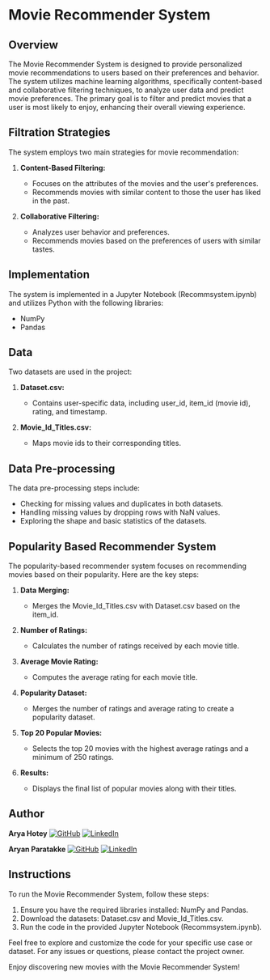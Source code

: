 # Movie Recommender System

## Overview

The Movie Recommender System is designed to provide personalized movie recommendations to users based on their preferences and behavior. The system utilizes machine learning algorithms, specifically content-based and collaborative filtering techniques, to analyze user data and predict movie preferences. The primary goal is to filter and predict movies that a user is most likely to enjoy, enhancing their overall viewing experience.

## Filtration Strategies

The system employs two main strategies for movie recommendation:

1. **Content-Based Filtering:**
   - Focuses on the attributes of the movies and the user's preferences.
   - Recommends movies with similar content to those the user has liked in the past.

2. **Collaborative Filtering:**
   - Analyzes user behavior and preferences.
   - Recommends movies based on the preferences of users with similar tastes.

## Implementation

The system is implemented in a Jupyter Notebook (Recommsystem.ipynb) and utilizes Python with the following libraries:

- NumPy
- Pandas

## Data

Two datasets are used in the project:

1. **Dataset.csv:**
   - Contains user-specific data, including user_id, item_id (movie id), rating, and timestamp.

2. **Movie_Id_Titles.csv:**
   - Maps movie ids to their corresponding titles.

## Data Pre-processing

The data pre-processing steps include:
- Checking for missing values and duplicates in both datasets.
- Handling missing values by dropping rows with NaN values.
- Exploring the shape and basic statistics of the datasets.

## Popularity Based Recommender System

The popularity-based recommender system focuses on recommending movies based on their popularity. Here are the key steps:

1. **Data Merging:**
   - Merges the Movie_Id_Titles.csv with Dataset.csv based on the item_id.

2. **Number of Ratings:**
   - Calculates the number of ratings received by each movie title.

3. **Average Movie Rating:**
   - Computes the average rating for each movie title.

4. **Popularity Dataset:**
   - Merges the number of ratings and average rating to create a popularity dataset.

5. **Top 20 Popular Movies:**
   - Selects the top 20 movies with the highest average ratings and a minimum of 250 ratings.

6. **Results:**
   - Displays the final list of popular movies along with their titles.

## Author

**Arya Hotey** [![GitHub](https://img.shields.io/badge/GitHub-black?style=flat&logo=github)](https://github.com/Arya202004)
[![LinkedIn](https://img.shields.io/badge/LinkedIn-blue?style=flat&logo=linkedin)](https://www.linkedin.com/in/arya-hotey-aab5b32a7/)

**Aryan Paratakke** [![GitHub](https://img.shields.io/badge/GitHub-black?style=flat&logo=github)](https://github.com/Aryan152005)
[![LinkedIn](https://img.shields.io/badge/LinkedIn-blue?style=flat&logo=linkedin)](https://www.linkedin.com/in/aryan-paratakke-43b879276/)

## Instructions

To run the Movie Recommender System, follow these steps:

1. Ensure you have the required libraries installed: NumPy and Pandas.
2. Download the datasets: Dataset.csv and Movie_Id_Titles.csv.
3. Run the code in the provided Jupyter Notebook (Recommsystem.ipynb).

Feel free to explore and customize the code for your specific use case or dataset. For any issues or questions, please contact the project owner.

Enjoy discovering new movies with the Movie Recommender System!